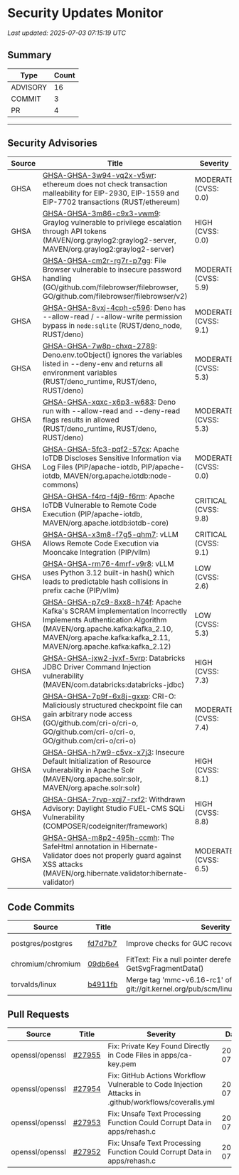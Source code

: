 # Security Updates Monitor

*Last updated: 2025-07-03 07:15:19 UTC*

## Summary
| Type | Count |
|------|-------|
| ADVISORY | 16 |
| COMMIT | 3 |
| PR | 4 |

---

## Security Advisories

| Source | Title | Severity | Date |
|--------|-------|----------|------|
| GHSA | [GHSA-GHSA-3w94-vq2x-v5wr](https://github.com/advisories/GHSA-3w94-vq2x-v5wr): ethereum does not check transaction malleability for EIP-2930, EIP-1559 and EIP-7702 transactions (RUST/ethereum) | MODERATE (CVSS: 0.0) | 2025-07-02 |
| GHSA | [GHSA-GHSA-3m86-c9x3-vwm9](https://github.com/advisories/GHSA-3m86-c9x3-vwm9): Graylog vulnerable to privilege escalation through API tokens (MAVEN/org.graylog2:graylog2-server, MAVEN/org.graylog2:graylog2-server) | HIGH (CVSS: 0.0) | 2025-06-30 |
| GHSA | [GHSA-GHSA-cm2r-rg7r-p7gg](https://github.com/advisories/GHSA-cm2r-rg7r-p7gg): File Browser vulnerable to insecure password handling (GO/github.com/filebrowser/filebrowser, GO/github.com/filebrowser/filebrowser/v2) | MODERATE (CVSS: 5.9) | 2025-06-30 |
| GHSA | [GHSA-GHSA-8vxj-4cph-c596](https://github.com/advisories/GHSA-8vxj-4cph-c596): Deno has --allow-read / --allow-write permission bypass in `node:sqlite` (RUST/deno_node, RUST/deno) | MODERATE (CVSS: 9.1) | 2025-06-04 |
| GHSA | [GHSA-GHSA-7w8p-chxq-2789](https://github.com/advisories/GHSA-7w8p-chxq-2789): Deno.env.toObject() ignores the variables listed in --deny-env and returns all environment variables (RUST/deno_runtime, RUST/deno, RUST/deno) | MODERATE (CVSS: 5.3) | 2025-06-04 |
| GHSA | [GHSA-GHSA-xqxc-x6p3-w683](https://github.com/advisories/GHSA-xqxc-x6p3-w683): Deno run with --allow-read and --deny-read flags results in allowed (RUST/deno_runtime, RUST/deno, RUST/deno) | MODERATE (CVSS: 5.3) | 2025-06-04 |
| GHSA | [GHSA-GHSA-5fc3-pqf2-57cx](https://github.com/advisories/GHSA-5fc3-pqf2-57cx): Apache IoTDB Discloses Sensitive Information via Log Files (PIP/apache-iotdb, PIP/apache-iotdb, MAVEN/org.apache.iotdb:node-commons) | MODERATE (CVSS: 0.0) | 2025-05-14 |
| GHSA | [GHSA-GHSA-f4rq-f4j9-f6rm](https://github.com/advisories/GHSA-f4rq-f4j9-f6rm): Apache IoTDB Vulnerable to Remote Code Execution (PIP/apache-iotdb, MAVEN/org.apache.iotdb:iotdb-core) | CRITICAL (CVSS: 9.8) | 2025-05-14 |
| GHSA | [GHSA-GHSA-x3m8-f7g5-qhm7](https://github.com/advisories/GHSA-x3m8-f7g5-qhm7): vLLM Allows Remote Code Execution via Mooncake Integration (PIP/vllm) | CRITICAL (CVSS: 9.1) | 2025-03-19 |
| GHSA | [GHSA-GHSA-rm76-4mrf-v9r8](https://github.com/advisories/GHSA-rm76-4mrf-v9r8): vLLM uses Python 3.12 built-in hash() which leads to predictable hash collisions in prefix cache (PIP/vllm) | LOW (CVSS: 2.6) | 2025-02-06 |
| GHSA | [GHSA-GHSA-p7c9-8xx8-h74f](https://github.com/advisories/GHSA-p7c9-8xx8-h74f): Apache Kafka's SCRAM implementation Incorrectly Implements Authentication Algorithm (MAVEN/org.apache.kafka:kafka_2.10, MAVEN/org.apache.kafka:kafka_2.11, MAVEN/org.apache.kafka:kafka_2.12) | LOW (CVSS: 5.3) | 2024-12-18 |
| GHSA | [GHSA-GHSA-jxw2-jvxf-5vrp](https://github.com/advisories/GHSA-jxw2-jvxf-5vrp): Databricks JDBC Driver Command Injection vulnerability (MAVEN/com.databricks:databricks-jdbc) | HIGH (CVSS: 7.3) | 2024-12-17 |
| GHSA | [GHSA-GHSA-7p9f-6x8j-gxxp](https://github.com/advisories/GHSA-7p9f-6x8j-gxxp): CRI-O: Maliciously structured checkpoint file can gain arbitrary node access (GO/github.com/cri-o/cri-o, GO/github.com/cri-o/cri-o, GO/github.com/cri-o/cri-o) | MODERATE (CVSS: 7.4) | 2024-11-26 |
| GHSA | [GHSA-GHSA-h7w9-c5vx-x7j3](https://github.com/advisories/GHSA-h7w9-c5vx-x7j3): Insecure Default Initialization of Resource vulnerability in Apache Solr (MAVEN/org.apache.solr:solr, MAVEN/org.apache.solr:solr) | HIGH (CVSS: 8.1) | 2024-10-16 |
| GHSA | [GHSA-GHSA-7rvp-xqj7-rxf2](https://github.com/advisories/GHSA-7rvp-xqj7-rxf2): Withdrawn Advisory: Daylight Studio FUEL-CMS SQLi Vulnerability (COMPOSER/codeigniter/framework) | HIGH (CVSS: 8.8) | 2023-08-11 |
| GHSA | [GHSA-GHSA-m8p2-495h-ccmh](https://github.com/advisories/GHSA-m8p2-495h-ccmh): The SafeHtml annotation in Hibernate-Validator does not properly guard against XSS attacks (MAVEN/org.hibernate.validator:hibernate-validator) | MODERATE (CVSS: 6.5) | 2020-01-08 |

## Code Commits

| Source | Title | Severity | Date |
|--------|-------|----------|------|
| postgres/postgres | [fd7d7b7](https://github.com/postgres/postgres/commit/fd7d7b719137b5c427681a50c0a0ac2d745b68bd) | Improve checks for GUC recovery_target_timeline | 2025-07-03 |
| chromium/chromium | [09db6e4](https://github.com/chromium/chromium/commit/09db6e4822a2755e3b8b32d33ac1d7583cf29c36) | FitText: Fix a null pointer dereference in GetSvgFragmentData() | 2025-07-03 |
| torvalds/linux | [b4911fb](https://github.com/torvalds/linux/commit/b4911fb0b060899e4eebca0151eb56deb86921ec) | Merge tag 'mmc-v6.16-rc1' of git://git.kernel.org/pub/scm/linux/kernel/git/ulfh/mmc | 2025-07-02 |

## Pull Requests

| Source | Title | Severity | Date |
|--------|-------|----------|------|
| openssl/openssl | [#27955](https://github.com/openssl/openssl/pull/27955) | Fix: Private Key Found Directly in Code Files in apps/ca-key.pem | 2025-07-03 |
| openssl/openssl | [#27954](https://github.com/openssl/openssl/pull/27954) | Fix: GitHub Actions Workflow Vulnerable to Code Injection Attacks in .github/workflows/coveralls.yml | 2025-07-03 |
| openssl/openssl | [#27953](https://github.com/openssl/openssl/pull/27953) | Fix: Unsafe Text Processing Function Could Corrupt Data in apps/rehash.c | 2025-07-03 |
| openssl/openssl | [#27952](https://github.com/openssl/openssl/pull/27952) | Fix: Unsafe Text Processing Function Could Corrupt Data in apps/rehash.c | 2025-07-03 |


